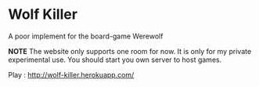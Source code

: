 Wolf Killer
======

A poor implement for the board-game Werewolf


**NOTE** The website only supports one room for now. It is only for my private experimental use. You should start you own server to host games.

Play : http://wolf-killer.herokuapp.com/
